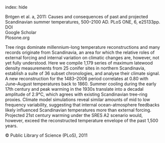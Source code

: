 index: hide

<div class="Citation">

  <div class="Citation-body">
    <div class="Citation-text">Bntgen et al. a, 2011: Causes and consequences of past and projected Scandinavian summer temperatures, 500–2100 AD. <span class="Article-journal">PLoS ONE, </span><span class="Article-volume">6, </span>e25133pp.</div>
    <div class="Citation-links">
      <div class="CitationLink" data-href="https://doi.org/10.1371/journal.pone.0025133">
        <div class="CitationLink-icon CitationLink-Doi"></div>
        <div class="CitationLink-text">DOI</div>
      </div>
      <div class="CitationLink" data-href="https://scholar.google.com/scholar?q=10.1371/journal.pone.0025133">
        <div class="CitationLink-icon CitationLink-Scholar"></div>
        <div class="CitationLink-text">Google Scholar</div>
      </div>
      <div class="CitationLink" data-href="http://www.plosone.org/article/info%3Adoi%2F10.1371%2Fjournal.pone.0025133">
        <div class="CitationLink-icon CitationLink-Publisher"></div>
        <div class="CitationLink-text">Plosone.org</div>
      </div>
    </div>
  </div>
</div>

Tree rings dominate millennium-long temperature reconstructions and many records originate from Scandinavia, an area for which the relative roles of external forcing and internal variation on climatic changes are, however, not yet fully understood. Here we compile 1,179 series of maximum latewood density measurements from 25 conifer sites in northern Scandinavia, establish a suite of 36 subset chronologies, and analyse their climate signal. A new reconstruction for the 1483–2006 period correlates at 0.80 with June–August temperatures back to 1860. Summer cooling during the early 17th century and peak warming in the 1930s translate into a decadal amplitude of 2.9°C, which agrees with existing Scandinavian tree-ring proxies. Climate model simulations reveal similar amounts of mid to low frequency variability, suggesting that internal ocean-atmosphere feedbacks likely influenced Scandinavian temperatures more than external forcing. Projected 21st century warming under the SRES A2 scenario would, however, exceed the reconstructed temperature envelope of the past 1,500 years.

<div class="Citation-copy">
&copy; Public Library of Science (PLoS), 2011
</div>